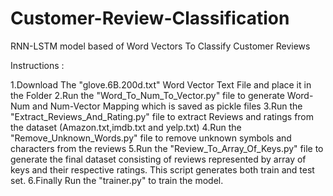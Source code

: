 # Customer-Review-Classification
RNN-LSTM model based of Word Vectors To Classify Customer Reviews

Instructions :

1.Download The "glove.6B.200d.txt" Word Vector Text File and place it in the Folder
2.Run the "Word_To_Num_To_Vector.py" file to generate Word-Num and Num-Vector Mapping which is saved as pickle files
3.Run the "Extract_Reviews_And_Rating.py" file to extract Reviews and ratings from the dataset (Amazon.txt,imdb.txt and yelp.txt)
4.Run the "Remove_Unknown_Words.py" file to remove unknown symbols and characters from the reviews
5.Run the "Review_To_Array_Of_Keys.py" file to generate the final dataset consisting of reviews represented by array of keys and their respective ratings. This script generates both train and test set.
6.Finally Run the "trainer.py" to train the model.
